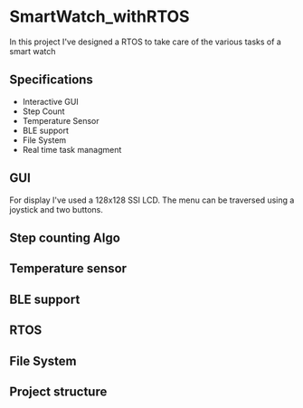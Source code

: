 # SmartWatch_withRTOS
In this project I've designed a RTOS to take care of the various tasks of a smart watch

## Specifications
- Interactive GUI
- Step Count
- Temperature Sensor
- BLE support
- File System
- Real time task managment

## GUI
For display I've used a 128x128 SSI LCD. The menu can be traversed using a joystick and two buttons.

## Step counting Algo

## Temperature sensor

## BLE support

## RTOS

## File System

## Project structure

